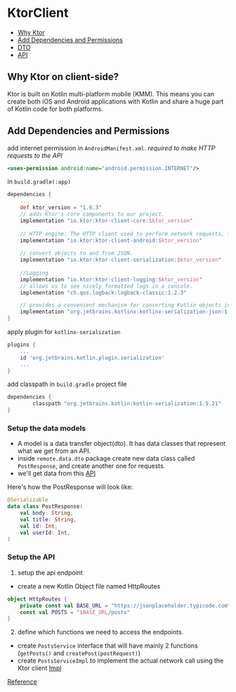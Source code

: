 # KtorClient
* [Why Ktor](#why-ktor-on-client-side)
* [Add Dependencies and Permissions](#add-dependencies-and-permissions)
* [DTO](#setup-the-data-models)
* [API](#setup-the-api)


## Why Ktor on client-side?
Ktor is built on Kotlin multi-platform mobile (KMM). 
This means you can create both iOS and Android applications with Kotlin and share a huge part of Kotlin code for both platforms.

## Add Dependencies and Permissions
add internet permission in `AndroidManifest.xml`. *required to make HTTP requests to the API*
```xml
<uses-permission android:name="android.permission.INTERNET"/>
```

in `build.gradle(:app)`
```gradle
dependencies {
    ...
    def ktor_version = "1.6.3"
    // adds Ktor's core components to our project.
    implementation "io.ktor:ktor-client-core:$ktor_version"
    
    // HTTP engine: The HTTP client used to perform network requests, for iOS, we would use an iOS dependency.
    implementation "io.ktor:ktor-client-android:$ktor_version"
    
    // convert objects to and from JSON.
    implementation "io.ktor:ktor-client-serialization:$ktor_version"
    
    //Logging
    implementation "io.ktor:ktor-client-logging:$ktor_version"
    // allows us to see nicely formatted logs in a console.
    implementation "ch.qos.logback:logback-classic:1.2.3"

    // provides a convenient mechanism for converting Kotlin objects into a serialized form like JSON, and vice vers
    implementation "org.jetbrains.kotlinx:kotlinx-serialization-json:1.3.0"
}

```
apply plugin for `kotlinx-serialization`
```gradle
plugins {
    ...
    id 'org.jetbrains.kotlin.plugin.serialization'
    ...
}
```
add classpath in `build.gradle` project file
```gradle
dependencies {
        classpath "org.jetbrains.kotlin:kotlin-serialization:1.5.21"
}
```

### Setup the data models
- A model is a data transfer object(dto). It has data classes that represent what we get from an API.
- inside `remote.data.dto` package create new data class called `PostResponse`, and create another one for requests.
- we'll get data from this [API](https://jsonplaceholder.typicode.com)

Here's how the PostResponse will look like:
```kotlin
@Serializable
data class PostResponse(
    val body: String,
    val title: String,
    val id: Int,
    val userId: Int,
)
```

### Setup the API
1. setup the api endpoint
- create a new Kotlin Object file named HttpRoutes 
```kotlin
object HttpRoutes {
    private const val BASE_URL = "https://jsonplaceholder.typicode.com"
    const val POSTS = "$BASE_URL/posts"
}
```

2. define which functions we need to access the endpoints.
- create `PostsService` interface that will have mainly 2 functions (`getPosts()` and `createPost(postRequest)`)
- create `PostsServiceImpl` to implement the actual network call using the Ktor client [Impl](https://github.com/Salma-2/KtorClient/blob/master/app/src/main/java/com/salma/ktorclient/remote/PostsServiceImpl.kt)




[Reference](https://www.youtube.com/watch?v=3KTXD_ckAX0)
